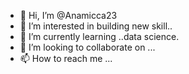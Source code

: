 - 👋 Hi, I’m @Anamicca23
- 👀 I’m interested in building new skill..
- 🌱 I’m currently learning ..data science.
- 💞️ I’m looking to collaborate on ...
- 📫 How to reach me ...

<!---
Anamicca23/Anamicca23 is a ✨ special ✨ repository because its `README.md` (this file) appears on your GitHub profile.
You can click the Preview link to take a look at your changes.
--->
